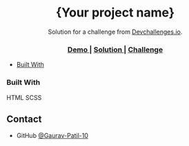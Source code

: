 <!-- Please update value in the {}  -->

<h1 align="center">{Your project name}</h1>

<div align="center">
   Solution for a challenge from  <a href="http://devchallenges.io" target="_blank">Devchallenges.io</a>.
</div>

<div align="center">
  <h3>
    <a href="https://jolly-pegasus-1fc757.netlify.app/">
      Demo
    </a>
    <span> | </span>
    <a href="https://github.com/Gaurav-Patil-10/Checkout_Page_Devchallenges">
      Solution
    </a>
    <span> | </span>
    <a href="https://devchallenges.io/challenges/0J1NxxGhOUYVqihwegfO">
      Challenge
    </a>
  </h3>
</div>



  - [Built With](#built-with)

### Built With

HTML SCSS 


## Contact

- GitHub [@Gaurav-Patil-10](https://github.com/Gaurav-Patil-10)

